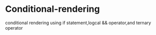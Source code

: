 # Conditional-rendering
conditional rendering using if statement,logcal &amp;&amp; operator,and ternary operator
